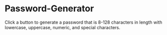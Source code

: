 # Password-Generator
Click a button to generate a password that is 8-128 characters in length with lowercase, uppercase, numeric, and special characters.

